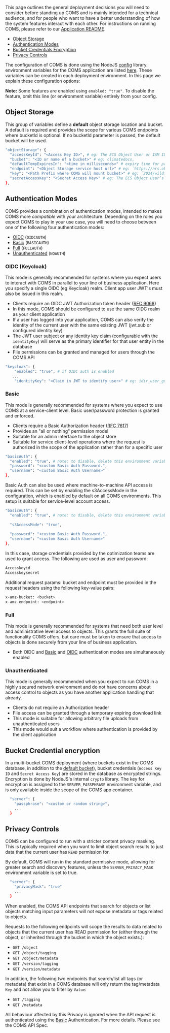 This page outlines the general deployment decisions you will need to consider before standing up COMS and is mainly intended for a technical audience, and for people who want to have a better understanding of how the system features interact with each other. For instructions on running COMS, please refer to our [Application README](https://github.com/bcgov/common-object-management-service/blob/master/app/README.md).

- [Object Storage](#object-storage)
- [Authentication Modes](#authentication-modes)
- [Bucket Credentials Encryption](#bucket-credential-encryption)
- [Privacy Controls](#privacy-controls)

The configuration of COMS is done using the NodeJS [config](https://www.npmjs.com/package/config) library.
environment variables for the COMS application are listed [here](https://raw.githubusercontent.com/bcgov/common-object-management-service/master/app/config/custom-environment-variables.json). These variables can be created in each deployment environment. In this page we explain these configuration options:

**Note:** Some features are enabled using `enabled: "true"`. To disable the feature, omit this line (or environment variable) entirely from your config.

## Object Storage

This group of variables define a **default** object storage location and bucket. A default is required and provides the scope for various COMS endpoints where bucketId is optional. If no bucketId parameter is passed, the default bucket will be used.

```sh
"objectStorage": {
  "accessKeyId": "<Access Key ID>", # eg: The ECS Object User or IAM ID
  "bucket": "<ID or name of a bucket>" # eg: climatedocs,
  "defaultTempExpiresIn": "<time in milliseconds>" # expiry time for pre-signed urls (eg `300`),
  "endpoint": "<Object Storage service host url>" # eg: `https://nrs.objectstore.gov.bc.ca`,
  "key": "<Path Prefix where COMS will mount bucket>" # eg: `2024/wildfires`,
  "secretAccessKey": "<Secret Access Key>" # eg: The ECS Object User’s Secret Key or IAM Secret Access Key
},
```

## Authentication Modes

COMS provides a combination of authentication modes, intended to makes COMS more *compatible* with your architecture. Depending on the roles you expect COMS to play in your use case, you will need to choose between one of the following four authentication modes:

- [OIDC](#oidc-keycloak) (`OIDCAUTH`)
- [Basic](#basic) (`BASICAUTH`)
- [Full](#full) (`FULLAUTH`)
- [Unauthenticated](#unauthenticated) (`NOAUTH`)

### OIDC (Keycloak)

This mode is generally recommended for systems where you expect users to interact with COMS in parallel to your line of business application. Here you specify a single OIDC (eg Keycloak) realm. Client app user JWT's must also be issued in this realm.

- Clients require an OIDC JWT Authorization token header ([RFC 9068](https://datatracker.ietf.org/doc/html/rfc9068))
- In this mode, COMS should be configured to use the same OIDC realm as your client application
- If a user has logged into your application, COMS can also verify the identity of the current user with the same existing JWT (jwt.sub or configured identity key)
- The JWT user subject or any identity key claim (configurable with the `identityKey`) will serve as the primary identifier for that user entity in the database
- File permissions can be granted and managed for users through the COMS API

```sh
"keycloak": {
    "enabled": "true", # if OIDC auth is enabled
   ...
    "identityKey": "<Claim in JWT to identify user>" # eg: idir_user_guid,bceid_user_guid
```

### Basic

This mode is generally recommended for systems where you expect to use COMS at a service-client level. Basic user/password protection is granted and enforced.

- Clients require a Basic Authorization header ([RFC 7617](https://datatracker.ietf.org/doc/html/rfc7617))
- Provides an "all or nothing" permission model
- Suitable for an admin interface to the object store
- Suitable for service client-level operations where the request is authorized in the scope of the application rather than for a specific user

```sh
"basicAuth": {
  "enabled": "true", # note: to disable, delete this environment variable
  "password": "<custom Basic Auth Password.",
  "username": "<custom Basic Auth Username>"
},
```

Basic Auth can also be used where machine-to-machine API access is required. This can be set by enabling the s3AccessMode in the configuration, which is enabled by default on all COMS environments. This setup is suitable for service-level account access.

```sh
"basicAuth": {
  "enabled": "true", # note: to disable, delete this environment variable
  
  "s3AccessMode": "true",
  
  "password": "<custom Basic Auth Password.",
  "username": "<custom Basic Auth Username>"
},
```

In this case, storage credentials provided by the optimization teams are used to grant access. The following are used as user and password:

```sh
Accesskeyid
Accesskeysecret
```

Additional request params: bucket and endpoint must be provided in the request headers using the following key-value pairs:

```sh
x-amz-bucket: <bucket>
x-amz-endpoint: <endpoint>
```

### Full

This mode is generally recommended for systems that need both user level and administrative level access to objects. This grants the full suite of functionality COMS offers, but care must be taken to ensure that access to objects is done securely from your line of business application.

- Both OIDC and [Basic](#basic) and [OIDC](#oidc-keycloak) authentication modes are simultaneously enabled

### Unauthenticated

This mode is generally recommended when you expect to run COMS in a highly secured network environment and do not have concerns about access control to objects as you have another application handling that already.

- Clients do not require an Authorization header
- File access can be granted through a temporary expiring download link
- This mode is suitable for allowing arbitrary file uploads from unauthenticated users
- This mode would suit a workflow where authentication is provided by the client application

## Bucket Credential encryption

In a multi-bucket COMS deployment (where buckets exist in the COMS database, in addition to the [default bucket](#object-storage)), bucket credentials (`Access Key ID` and `Secret Access Key`) are stored in the database as encrypted strings. Encryption is done by NodeJS's internal `crypto` library. The key for encryption is assigned to the `SERVER_PASSPHRASE` environment variable, and is only available inside the scope of the COMS app container.

```sh
  "server": {
    "passphrase": "<custom or random string>",
    ...
  }
```

## Privacy Controls

COMS can be configured to run with a stricter content privacy masking. This is typically required when you want to limit object search results to just data that the current user has `READ` permission for.

By default, COMS will run in the standard permissive mode, allowing for greater search and discovery features, unless the `SERVER_PRIVACY_MASK` environment variable is set to true.

```sh
  "server": {
    "privacyMask": "true"
    ...
  }
```

When enabled, the COMS API endpoints that search for objects or list objects matching input parameters will not expose metadata or tags related to objects.

Requests to the following endpoints will scope the results to data related to objects that the current user has READ permission for (either through the object, or inherited through the bucket in which the object exists.):

- `GET /object`
- `GET /object/tagging`
- `GET /object/metadata`
- `GET /version/tagging`
- `GET /version/metadata`

In addition, the following two endpoints that search/list all tags (or metadata) that exist in a COMS database will only return the tag/metadata `Key` and not allow you to filter by `Value`:

- `GET /tagging`
- `GET /metadata`

All behaviour affected by this Privacy is ignored when the API request is authenticated using the [Basic](#basic) Authentication.
For more details. Please see the COMS API Spec.
